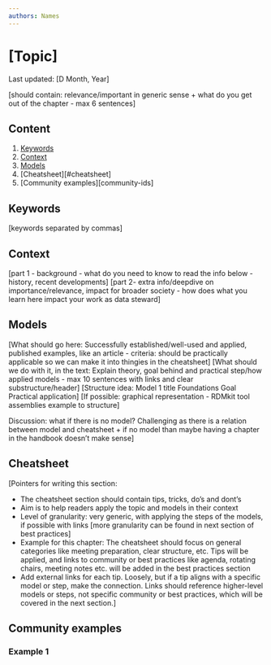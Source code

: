 ```yaml
---
authors: Names
---
```


# [Topic]
Last updated: [D Month, Year]

[should contain: relevance/important in generic sense + what do you get out of the chapter - max 6 sentences] 

## Content
1. [Keywords](#keywords)
2. [Context](#context)
3. [Models](#models)
4. [Cheatsheet][#cheatsheet]
5. [Community examples][community-ids]

## Keywords
[keywords separated by commas]

## Context
[part 1 - background - what do you need to know to read the info below - history, recent developments]
[part 2- extra info/deepdive on importance/relevance, impact for broader society -  how does what you learn here impact your work as data steward] 

## Models
[What should go here: Successfully established/well-used and applied, published examples, like an article - criteria: should be practically applicable so we can make it into thingies in the cheatsheet]
[What should we do with it, in the text: Explain theory, goal behind and practical step/how applied models - max 10 sentences with links and clear substructure/header]
[Structure idea:
  Model 1 title
  Foundations
  Goal
  Practical application]
[If possible: graphical representation - RDMkit tool assemblies example to structure]

Discussion: what if there is no model? Challenging as there is a relation between model and cheatsheet + if no model than maybe having a chapter in the handbook doesn’t make sense]

## Cheatsheet
[Pointers for writing this section:
* The cheatsheet section should contain tips, tricks, do’s and dont’s
* Aim is to help readers apply the topic and models in their context
* Level of granularity: very generic, with applying the steps of the models, if possible with links [more granularity can be found in next section of best practices]
* Example for this chapter: The cheatsheet should focus on general categories like meeting preparation, clear structure, etc. Tips will be applied, and links to community or best practices like agenda, rotating chairs, meeting notes etc. will be added in the best practices section
* Add external links for each tip. Loosely, but if a tip aligns with a specific model or step, make the connection. Links should reference higher-level models or steps, not specific community or best practices, which will be covered in the next section.]

## Community examples

### Example 1

